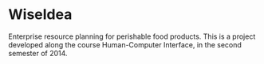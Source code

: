 WiseIdea
========

Enterprise resource planning for perishable food products.
This is a project developed along the course Human-Computer Interface, in the second semester of 2014.
